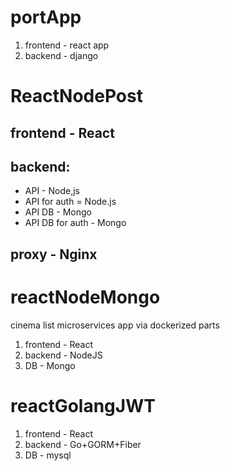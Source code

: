 # portApp
1. frontend - react app
2. backend - django

# ReactNodePost
## frontend - React
## backend:
- API - Node,js
- API for auth = Node.js
- API DB - Mongo
- API DB for auth - Mongo
## proxy - Nginx

# reactNodeMongo
cinema list microservices app via dockerized parts
1. frontend - React
2. backend - NodeJS
3. DB - Mongo

# reactGolangJWT
1. frontend - React
2. backend - Go+GORM+Fiber
3. DB - mysql